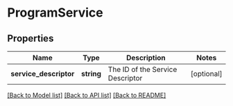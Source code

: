 # ProgramService

## Properties
Name | Type | Description | Notes
------------ | ------------- | ------------- | -------------
**service_descriptor** | **string** | The ID of the Service Descriptor | [optional] 

[[Back to Model list]](../README.md#documentation-for-models) [[Back to API list]](../README.md#documentation-for-api-endpoints) [[Back to README]](../README.md)



